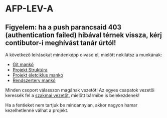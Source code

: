 # AFP-LEV-A

## Figyelem: ha a push parancsaid 403 (authentication failed) hibával térnek vissza, kérj contibutor-i meghívást tanár úrtól!

A következő leírásokat mindenképp olvasd el, mielőtt nekilátsz a munkának:
  - [Git mankó](ProjectHelp/git_manko.md)
  - [Projekt Struktúra](ProjectHelp/git.txt)
  - [Projekt életciklus mankó](ProjectHelp/projekt_manko.txt)
  - [Rendszerterv mankó](ProjectHelp/rendszerterv_manko.txt)
 
Minden csoport válasszon magának vezetőt!
Az egyes csapatok vezetői keressék fel a [szakmai vezetőt](https://github.com/malbertHE), mielőtt bármibe is belekezdenek!

Ha a fentieket nem tartjuk be mindannyian, akkor nagyon hamar kezelhetlenné válhat a projekt.
